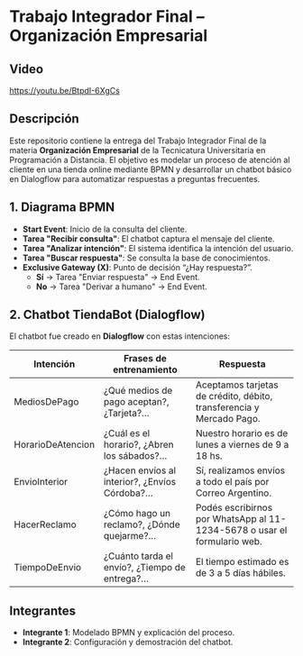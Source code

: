 # Trabajo Integrador Final – Organización Empresarial

## Video
https://youtu.be/BtpdI-6XgCs

## Descripción

Este repositorio contiene la entrega del Trabajo Integrador Final de la materia **Organización Empresarial** de la Tecnicatura Universitaria en Programación a Distancia. El objetivo es modelar un proceso de atención al cliente en una tienda online mediante BPMN y desarrollar un chatbot básico en Dialogflow para automatizar respuestas a preguntas frecuentes.

## 1. Diagrama BPMN

- **Start Event**: Inicio de la consulta del cliente.
- **Tarea "Recibir consulta"**: El chatbot captura el mensaje del cliente.
- **Tarea "Analizar intención"**: El sistema identifica la intención del usuario.
- **Tarea "Buscar respuesta"**: Se consulta la base de conocimientos.
- **Exclusive Gateway (X)**: Punto de decisión “¿Hay respuesta?”.
  - **Sí** → Tarea "Enviar respuesta" → End Event.
  - **No** → Tarea "Derivar a humano" → End Event.

## 2. Chatbot TiendaBot (Dialogflow)

El chatbot fue creado en **Dialogflow** con estas intenciones:

| Intención         | Frases de entrenamiento                       | Respuesta                                                                |
| ----------------- | --------------------------------------------- | ------------------------------------------------------------------------ |
| MediosDePago      | ¿Qué medios de pago aceptan?, ¿Tarjeta?…      | Aceptamos tarjetas de crédito, débito, transferencia y Mercado Pago.     |
| HorarioDeAtencion | ¿Cuál es el horario?, ¿Abren los sábados?…    | Nuestro horario es de lunes a viernes de 9 a 18 hs.                      |
| EnvioInterior     | ¿Hacen envíos al interior?, ¿Envíos Córdoba?… | Sí, realizamos envíos a todo el país por Correo Argentino.               |
| HacerReclamo      | ¿Cómo hago un reclamo?, ¿Dónde quejarme?…     | Podés escribirnos por WhatsApp al 11-1234-5678 o usar el formulario web. |
| TiempoDeEnvio     | ¿Cuánto tarda el envío?, ¿Tiempo de entrega?… | El tiempo estimado es de 3 a 5 días hábiles.                             |

## Integrantes

- **Integrante 1**: Modelado BPMN y explicación del proceso.
- **Integrante 2**: Configuración y demostración del chatbot.


